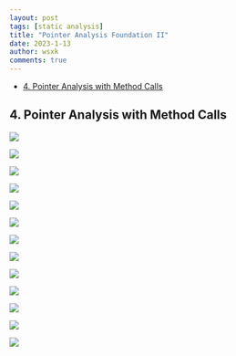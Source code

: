 ```yaml
---
layout: post
tags: [static analysis]
title: "Pointer Analysis Foundation II"
date: 2023-1-13
author: wsxk
comments: true
---
```


- [4. Pointer Analysis with Method Calls](#4-pointer-analysis-with-method-calls)


## 4. Pointer Analysis with Method Calls<br>
![](https://raw.githubusercontent.com/wsxk/wsxk_pictures/main/2023-1-6-static_analysis/%E5%B1%8F%E5%B9%95%E6%88%AA%E5%9B%BE_20230113_093401.png)

![](https://raw.githubusercontent.com/wsxk/wsxk_pictures/main/2023-1-6-static_analysis/%E5%B1%8F%E5%B9%95%E6%88%AA%E5%9B%BE_20230113_094735.png)

![](https://raw.githubusercontent.com/wsxk/wsxk_pictures/main/2023-1-6-static_analysis/%E5%B1%8F%E5%B9%95%E6%88%AA%E5%9B%BE_20230113_094900.png)

![](https://raw.githubusercontent.com/wsxk/wsxk_pictures/main/2023-1-6-static_analysis/%E5%B1%8F%E5%B9%95%E6%88%AA%E5%9B%BE_20230113_095014.png)

![](https://raw.githubusercontent.com/wsxk/wsxk_pictures/main/2023-1-6-static_analysis/%E5%B1%8F%E5%B9%95%E6%88%AA%E5%9B%BE_20230113_095329.png)

![](https://raw.githubusercontent.com/wsxk/wsxk_pictures/main/2023-1-6-static_analysis/%E5%B1%8F%E5%B9%95%E6%88%AA%E5%9B%BE_20230113_095646.png)

![](https://raw.githubusercontent.com/wsxk/wsxk_pictures/main/2023-1-6-static_analysis/%E5%B1%8F%E5%B9%95%E6%88%AA%E5%9B%BE_20230113_095759.png)

![](https://raw.githubusercontent.com/wsxk/wsxk_pictures/main/2023-1-6-static_analysis/%E5%B1%8F%E5%B9%95%E6%88%AA%E5%9B%BE_20230113_100440.png)

![](https://raw.githubusercontent.com/wsxk/wsxk_pictures/main/2023-1-6-static_analysis/%E5%B1%8F%E5%B9%95%E6%88%AA%E5%9B%BE_20230113_100642.png)

![](https://raw.githubusercontent.com/wsxk/wsxk_pictures/main/2023-1-6-static_analysis/%E5%B1%8F%E5%B9%95%E6%88%AA%E5%9B%BE_20230113_101529.png)

![](https://raw.githubusercontent.com/wsxk/wsxk_pictures/main/2023-1-6-static_analysis/%E5%B1%8F%E5%B9%95%E6%88%AA%E5%9B%BE_20230114_101516.png)

![](https://raw.githubusercontent.com/wsxk/wsxk_pictures/main/2023-1-6-static_analysis/%E5%B1%8F%E5%B9%95%E6%88%AA%E5%9B%BE_20230114_102522.png)

![](https://raw.githubusercontent.com/wsxk/wsxk_pictures/main/2023-1-6-static_analysis/%E5%B1%8F%E5%B9%95%E6%88%AA%E5%9B%BE_20230114_102825.png)